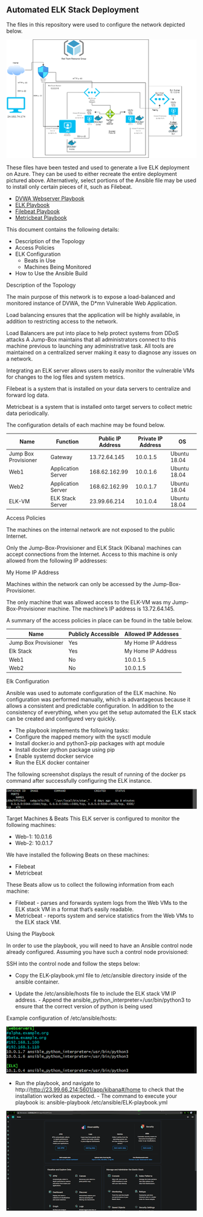 ## Automated ELK Stack Deployment

The files in this repository were used to configure the network depicted below.


![](https://github.com/ambitionz722/Project1-Elk-Stack-Project/blob/main/Diagrams/NetworkDiagram.png)


These files have been tested and used to generate a live ELK deployment on Azure. They can be used to either recreate the entire deployment pictured above. Alternatively, select portions of the Ansible file may be used to install only certain pieces of it, such as Filebeat.

  - [DVWA Webserver Playbook](https://github.com/ambitionz722/Project1-Elk-Stack-Project/blob/main/Ansible/DVWA-playbook.yml)
  - [ELK Playbook](https://github.com/ambitionz722/Project1-Elk-Stack-Project/blob/main/Ansible/DVWA-playbook.yml)
  - [Filebeat Playbook](https://github.com/ambitionz722/Project1-Elk-Stack-Project/blob/main/Ansible/filebeat-playbook.yml)
  - [Metricbeat Playbook](https://github.com/ambitionz722/Project1-Elk-Stack-Project/blob/main/Ansible/metricbeat-playbook.yml)

This document contains the following details:
- Description of the Topology
- Access Policies
- ELK Configuration
  - Beats in Use
  - Machines Being Monitored
- How to Use the Ansible Build


Description of the Topology

The main purpose of this network is to expose a load-balanced and monitored instance of DVWA, the D*mn Vulnerable Web Application.

Load balancing ensures that the application will be highly available, in addition to restricting access to the network.

Load Balancers are put into place to help protect systems from DDoS attacks
A Jump-Box maintains that all administrators connect to this machine previous to launching any administrative task. All tools are maintained on a centralized server making it easy to diagnose any issues on a network. 

Integrating an ELK server allows users to easily monitor the vulnerable VMs for changes to the log files and system metrics.

Filebeat is a system that is installed on your data servers to centralize and forward log data.

Metricbeat is a system that is installed onto target servers to collect metric data periodically.


The configuration details of each machine may be found below.


| Name                 | Function           | Public IP Address | Private IP Address | OS           |
|----------------------|--------------------|-------------------|--------------------|--------------|
| Jump Box Provisioner | Gateway            | 13.72.64.145      | 10.0.1.5           | Ubuntu 18.04 |
| Web1                 | Application Server | 168.62.162.99     | 10.0.1.6           | Ubuntu 18.04 |
| Web2                 | Application Server | 168.62.162.99     | 10.0.1.7           | Ubuntu 18.04 |
| ELK-VM               | ELK Stack Server   | 23.99.66.214      | 10.1.0.4           | Ubuntu 18.04 |



Access Policies

The machines on the internal network are not exposed to the public Internet. 

Only the Jump-Box-Provisioner and ELK Stack (Kibana) machines can accept connections from the Internet. Access to this machine is only allowed from the following IP addresses:

My Home IP Address

Machines within the network can only be accessed by the Jump-Box-Provisioner.

The only machine that was allowed access to the ELK-VM was my Jump-Box-Provisioner machine. The machine’s IP address is 13.72.64.145.


A summary of the access policies in place can be found in the table below.

| Name                 | Publicly Accessible | Allowed IP Addesses |
|----------------------|---------------------|---------------------|
| Jump Box Provisioner | Yes                 | My Home IP Address  |
| Elk Stack            | Yes                 | My Home IP Address  |
| Web1                 | No                  | 10.0.1.5            |
| Web2                 | No                  | 10.0.1.5            |

Elk Configuration

Ansible was used to automate configuration of the ELK machine. No configuration was performed manually, which is advantageous because it allows a consistent and predictable configuration.  In addition to the consistency of everything, when you get the setup automated the ELK stack can be created and configured very quickly.

- The playbook implements the following tasks:
- Configure the mapped memory with the sysctl module
- Install docker.io and python3-pip packages with apt module
- Install docker python package using pip
- Enable systemd docker service
- Run the ELK docker container

The following screenshot displays the result of running of the docker ps command after successfully configuring the ELK instance.

![](https://github.com/ambitionz722/Project1-Elk-Stack-Project/blob/main/Diagrams/o.png)

Target Machines & Beats
This ELK server is configured to monitor the following machines:

  - Web-1: 10.0.1.6
  - Web-2: 10.0.1.7

We have installed the following Beats on these machines:

  - Filebeat
  - Metricbeat

These Beats allow us to collect the following information from each machine:

  - Filebeat - parses and forwards system logs from the Web VMs to the ELK stack VM in a format that’s easily readable.
  - Metricbeat - reports system and service statistics from the Web VMs to the ELK stack VM.


Using the Playbook
                                                          
In order to use the playbook, you will need to have an Ansible control node already configured. Assuming you have such a control node provisioned: 

SSH into the control node and follow the steps below:
- Copy the ELK-playbook.yml file to /etc/ansible directory inside of the ansible container.

- Update the /etc/ansible/hosts file to include the ELK stack VM IP address.
      - Append the ansible_python_interpreter=/usr/bin/python3 to ensure that the correct version of python is being used
 
Example configuration of /etc/ansible/hosts:

![](https://github.com/ambitionz722/Project1-Elk-Stack-Project/blob/main/Diagrams/docker.png)

- Run the playbook, and navigate to http://http://23.99.66.214:5601/app/kibana#/home to check that the installation worked as expected.
      - The command to execute your playbook is: ansible-playbook /etc/ansible/ELK-playbook.yml

![](https://github.com/ambitionz722/Project1-Elk-Stack-Project/blob/main/Diagrams/kibana.png)


